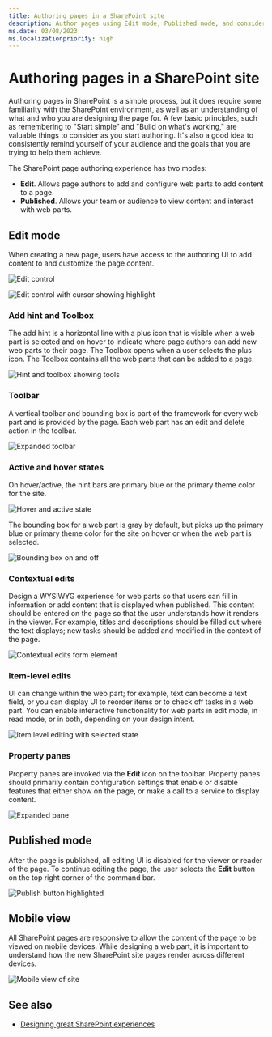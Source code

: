 ```yaml
---
title: Authoring pages in a SharePoint site
description: Author pages using Edit mode, Published mode, and consider the mobile view.
ms.date: 03/08/2023
ms.localizationpriority: high
---
```


# Authoring pages in a SharePoint site

Authoring pages in SharePoint is a simple process, but it does require some familiarity with the SharePoint environment, as well as an understanding of what and who you are designing the page for. A few basic principles, such as remembering to "Start simple" and "Build on what's working," are valuable things to consider as you start authoring. It's also a good idea to consistently remind yourself of your audience and the goals that you are trying to help them achieve.

<!-- Do we have content about the design principles that we can link to here? -->

The SharePoint page authoring experience has two modes:

- **Edit**. Allows page authors to add and configure web parts to add content to a page.
- **Published**. Allows your team or audience to view content and interact with web parts.

## Edit mode

When creating a new page, users have access to the authoring UI to add content to and customize the page content.

![Edit control](../images/design-authoring-edit-01.png)

![Edit control with cursor showing highlight](../images/design-authoring-edit-02.png)

### Add hint and Toolbox

The add hint is a horizontal line with a plus icon that is visible when a web part is selected and on hover to indicate where page authors can add new web parts to their page. The Toolbox opens when a user selects the plus icon. The Toolbox contains all the web parts that can be added to a page.

![Hint and toolbox showing tools](../images/design-authoring-add-hint.png)

### Toolbar

A vertical toolbar and bounding box is part of the framework for every web part and is provided by the page. Each web part has an edit and delete action in the toolbar.

![Expanded toolbar](../images/design-authoring-toolbar.png)

### Active and hover states

On hover/active, the hint bars are primary blue or the primary theme color for the site.

![Hover and active state](../images/design-authoring-active-hover-01.png)

The bounding box for a web part is gray by default, but picks up the primary blue or primary theme color for the site on hover or when the web part is selected.

![Bounding box on and off](../images/design-authoring-active-hover-02.png)

### Contextual edits

Design a WYSIWYG experience for web parts so that users can fill in information or add content that is displayed when published. This content should be entered on the page so that the user understands how it renders in the viewer. For example, titles and descriptions should be filled out where the text displays; new tasks should be added and modified in the context of the page.

![Contextual edits form element](../images/design-authoring-contextual-edits.png)

### Item-level edits

UI can change within the web part; for example, text can become a text field, or you can display UI to reorder items or to check off tasks in a web part. You can enable interactive functionality for web parts in edit mode, in read mode, or in both, depending on your design intent.

![Item level editing with selected state](../images/design-authoring-item-level.png)

### Property panes

Property panes are invoked via the **Edit** icon on the toolbar. Property panes should primarily contain configuration settings that enable or disable features that either show on the page, or make a call to a service to display content.

![Expanded pane](../images/design-authoring-panes.png)

## Published mode

After the page is published, all editing UI is disabled for the viewer or reader of the page. To continue editing the page, the user selects the **Edit** button on the top right corner of the command bar.

![Publish button highlighted](../images/design-authoring-published.png)

## Mobile view

All SharePoint pages are [responsive](grid-and-responsive-design.md) to allow the content of the page to be viewed on mobile devices. While designing a web part, it is important to understand how the new SharePoint site pages render across different devices.

![Mobile view of site](../images/design-authoring-mobile.png)

## See also

- [Designing great SharePoint experiences](design-guidance-overview.md)
